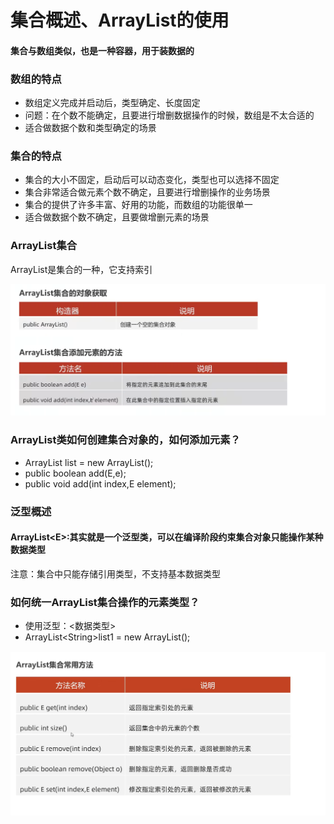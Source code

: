 # 集合概述、ArrayList的使用

#### 集合与数组类似，也是一种容器，用于装数据的

### 数组的特点

* 数组定义完成并启动后，类型确定、长度固定
* 问题：在个数不能确定，且要进行增删数据操作的时候，数组是不太合适的
* 适合做数据个数和类型确定的场景

### 集合的特点

* 集合的大小不固定，启动后可以动态变化，类型也可以选择不固定
* 集合非常适合做元素个数不确定，且要进行增删操作的业务场景
* 集合的提供了许多丰富、好用的功能，而数组的功能很单一
* 适合做数据个数不确定，且要做增删元素的场景

### ArrayList集合

ArrayList是集合的一种，它支持索引

![](<../.gitbook/assets/image (7) (1).png>)

### ArrayList类如何创建集合对象的，如何添加元素？

* ArrayList list = new ArrayList();
* public boolean add(E,e);
* public void add(int index,E element);

### 泛型概述

#### ArrayList\<E>:其实就是一个泛型类，可以在编译阶段约束集合对象只能操作某种数据类型

注意：集合中只能存储引用类型，不支持基本数据类型

### 如何统一ArrayList集合操作的元素类型？

* 使用泛型：<数据类型>
* ArrayList\<String>list1 = new ArrayList();

![](<../.gitbook/assets/image (8).png>)

